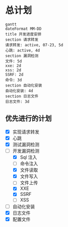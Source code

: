# 总计划

```mermaid
gantt
dateFormat MM-DD
title 开发进度安排
section 请求转发
请求转发: active, 07-23, 5d
心跳: active, 4d
section 漏洞检测
文件: 5d
xxe: 2d
xss: 2d
SSRF: 2d
命令: 3d
section 自动化安装
自动化安装: 4d
section 日志文件
日志文件: 3d
```

## 优先进行的计划

- [x] 实现请求转发
- [x] 心跳
- [x] 测试漏洞检测
- [ ] 开发漏洞检测
  - [x] Sql 注入
  - [ ] 命令注入
  - [x] 文件读取
  - [x] 文件写入
  - [ ] 文件上传
  - [x] XXE
  - [x] SSRF
  - [ ] XSS
- [ ] 自动化安装
- [x] 日志文件
- [x] 配置文件

